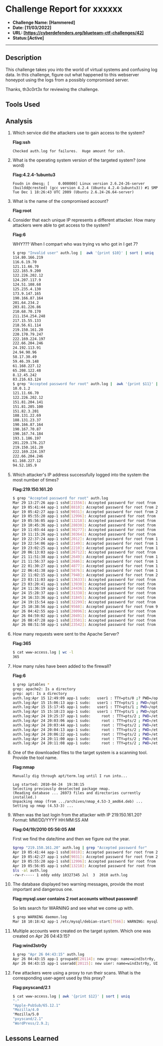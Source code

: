 # Challenge Report for xxxxxx

- **Challenge Name: [Hammered]**
- **Date: [11/03/2022]**
- **URL: [https://cyberdefenders.org/blueteam-ctf-challenges/42]**
- **Status:[Active]**

***

## Description

This challenge takes you into the world of virtual systems and confusing log data. In this challenge, figure out what happened to this webserver honeypot using the logs from a possibly compromised server.

Thanks, th3c0rt3x for reviewing the challenge.

## Tools Used

## Analysis

1. Which service did the attackers use to gain access to the system?

    **Flag:ssh**

    ```text
    Checked auth.log for failures.  Huge amount for ssh.
    ```

2. What is the operating system version of the targeted system? (one word)

    **Flag:4.2.4-1ubuntu3**

    ```text
    Foudn in dmesg; [    0.000000] Linux version 2.6.24-26-server (buildd@crested) (gcc version 4.2.4 (Ubuntu 4.2.4-1ubuntu3)) #1 SMP Tue Dec 1 18:26:43 UTC 2009 (Ubuntu 2.6.24-26.64-server)
    ```

3. What is the name of the compromised account?

    **Flag:root**

4. Consider that each unique IP represents a different attacker. How many attackers were able to get access to the system?

    **Flag:6**

    WHY???  When I compart who was trying vs who got in I get 7?

    ```bash
    $ grep "Invalid user" auth.log |  awk '{print $10}' | sort | uniq
    114.80.166.219
    116.6.19.70
    121.11.66.70
    122.165.9.200
    122.226.202.12
    124.207.117.9
    124.51.108.68
    125.235.4.130
    173.9.147.165
    190.166.87.164
    201.64.234.2
    203.81.226.86
    210.68.70.170
    211.154.254.248
    217.15.55.133
    218.56.61.114
    219.150.161.20
    220.170.79.247
    222.169.224.197
    222.66.204.246
    24.192.113.91
    24.94.90.96
    58.17.30.49
    59.46.39.148
    61.168.227.12
    65.208.122.48
    8.12.45.242
    83.216.63.124
    $ grep "Accepted password for root" auth.log |  awk '{print $11}' | sort | uniq
    10.0.1.2
    121.11.66.70
    122.226.202.12
    151.81.204.141
    151.81.205.100
    151.82.3.201
    188.131.22.69
    188.131.23.37
    190.166.87.164
    190.167.70.87
    190.167.74.184
    193.1.186.197
    201.229.176.217
    219.150.161.20
    222.169.224.197
    222.66.204.246
    61.168.227.12
    94.52.185.9
    ```

5. Which attacker's IP address successfully logged into the system the most number of times?

    **Flag:219.150.161.20**

    ```bash
    $ grep "Accepted password for root" auth.log 
    Mar 29 13:27:26 app-1 sshd[21556]: Accepted password for root from 10.0.1.2 port 51784 ssh2
    Apr 19 05:41:44 app-1 sshd[8810]: Accepted password for root from 219.150.161.20 port 51249 ssh2
    Apr 19 05:42:27 app-1 sshd[9031]: Accepted password for root from 219.150.161.20 port 40877 ssh2
    Apr 19 05:55:20 app-1 sshd[12996]: Accepted password for root from 219.150.161.20 port 55545 ssh2
    Apr 19 05:56:05 app-1 sshd[13218]: Accepted password for root from 219.150.161.20 port 36585 ssh2
    Apr 19 10:45:36 app-1 sshd[28030]: Accepted password for root from 222.66.204.246 port 48208 ssh2
    Apr 19 11:03:44 app-1 sshd[30277]: Accepted password for root from 201.229.176.217 port 54465 ssh2
    Apr 19 11:15:26 app-1 sshd[30364]: Accepted password for root from 190.167.70.87 port 49497 ssh2
    Apr 19 22:37:24 app-1 sshd[2012]: Accepted password for root from 190.166.87.164 port 50753 ssh2
    Apr 19 22:54:06 app-1 sshd[2149]: Accepted password for root from 190.166.87.164 port 51101 ssh2
    Apr 19 23:02:25 app-1 sshd[2210]: Accepted password for root from 190.166.87.164 port 51303 ssh2
    Apr 20 06:13:03 app-1 sshd[26712]: Accepted password for root from 121.11.66.70 port 33828 ssh2
    Apr 21 11:51:38 app-1 sshd[2649]: Accepted password for root from 193.1.186.197 port 38318 ssh2
    Apr 21 11:56:37 app-1 sshd[2686]: Accepted password for root from 151.81.205.100 port 54272 ssh2
    Apr 22 01:30:27 app-1 sshd[4877]: Accepted password for root from 151.82.3.201 port 49249 ssh2
    Apr 22 06:41:38 app-1 sshd[5876]: Accepted password for root from 151.81.204.141 port 59064 ssh2
    Apr 22 11:02:15 app-1 sshd[7940]: Accepted password for root from 222.169.224.197 port 45356 ssh2
    Apr 23 03:11:03 app-1 sshd[13633]: Accepted password for root from 122.226.202.12 port 40892 ssh2
    Apr 23 03:20:41 app-1 sshd[13930]: Accepted password for root from 122.226.202.12 port 40209 ssh2
    Apr 24 11:36:19 app-1 sshd[24436]: Accepted password for root from 121.11.66.70 port 58832 ssh2
    Apr 24 15:28:37 app-1 sshd[31338]: Accepted password for root from 61.168.227.12 port 43770 ssh2
    Apr 24 16:33:36 app-1 sshd[31845]: Accepted password for root from 188.131.22.69 port 1844 ssh2
    Apr 24 19:15:54 app-1 sshd[32299]: Accepted password for root from 190.167.74.184 port 60992 ssh2
    Apr 25 10:38:56 app-1 sshd[9560]: Accepted password for root from 94.52.185.9 port 59821 ssh2
    Apr 26 04:42:55 app-1 sshd[20096]: Accepted password for root from 188.131.23.37 port 3527 ssh2
    Apr 26 04:59:02 app-1 sshd[20491]: Accepted password for root from 188.131.23.37 port 3561 ssh2
    Apr 26 08:47:28 app-1 sshd[23501]: Accepted password for root from 188.131.23.37 port 4271 ssh2
    Apr 26 08:51:50 app-1 sshd[23542]: Accepted password for root from 188.131.23.37 port 4280 ssh2
    ```

6. How many requests were sent to the Apache Server?

    **Flag:365**

    ```bash
    $ cat www-access.log | wc -l
    365
    ```

7. How many rules have been added to the firewall?

    **Flag:6**

    ```bash
    $ grep iptables *
    grep: apache2: Is a directory
    grep: apt: Is a directory
    auth.log:Apr 15 12:49:09 app-1 sudo:   user1 : TTY=pts/0 ;? PWD=/opt/software/web/app ; USER=root ; COMMAND=/usr/bin/tee ../templates/proxy/iptables.conf
    auth.log:Apr 15 15:06:13 app-1 sudo:   user1 : TTY=pts/1 ; PWD=/opt/software/web/app ; USER=root ; COMMAND=/usr/bin/tee ../templates/proxy/iptables.conf
    auth.log:Apr 15 15:17:45 app-1 sudo:   user1 : TTY=pts/1 ; PWD=/opt/software/web/app ; USER=root ; COMMAND=/usr/bin/tee ../templates/proxy/iptables.conf
    auth.log:Apr 15 15:18:23 app-1 sudo:   user1 : TTY=pts/1 ; PWD=/opt/software/web/app ; USER=root ; COMMAND=/usr/bin/tee ../templates/proxy/iptables.conf
    auth.log:Apr 24 19:25:37 app-1 sudo:     root : TTY=pts/2 ; PWD=/etc ; USER=root ; COMMAND=/sbin/iptables -L
    auth.log:Apr 24 20:03:06 app-1 sudo:     root : TTY=pts/2 ; PWD=/etc ; USER=root ; COMMAND=/sbin/iptables -A INPUT -p ssh -dport 2424 -j ACCEPT
    auth.log:Apr 24 20:03:44 app-1 sudo:     root : TTY=pts/2 ; PWD=/etc ; USER=root ; COMMAND=/sbin/iptables -A INPUT -p tcp -dport 53 -j ACCEPT
    auth.log:Apr 24 20:04:13 app-1 sudo:     root : TTY=pts/2 ; PWD=/etc ; USER=root ; COMMAND=/sbin/iptables -A INPUT -p udp -dport 53 -j ACCEPT
    auth.log:Apr 24 20:06:22 app-1 sudo:     root : TTY=pts/2 ; PWD=/etc ; USER=root ; COMMAND=/sbin/iptables -A INPUT -p tcp --dport ssh -j ACCEPT
    auth.log:Apr 24 20:11:00 app-1 sudo:     root : TTY=pts/2 ; PWD=/etc ; USER=root ; COMMAND=/sbin/iptables -A INPUT -p tcp --dport 53 -j ACCEPT
    auth.log:Apr 24 20:11:08 app-1 sudo:     root : TTY=pts/2 ; PWD=/etc ; USER=root ; COMMAND=/sbin/iptables -A INPUT -p tcp --dport 113 -j ACCEPT
    ```

8. One of the downloaded files to the target system is a scanning tool. Provide the tool name.

    **Flag:nmap**

    ```text
    Manually dig through apt/term.log until I run into...

    Log started: 2010-04-24  19:38:15
    Selecting previously deselected package nmap.
    (Reading database ... 26973 files and directories currently installed.)
    Unpacking nmap (from .../archives/nmap_4.53-3_amd64.deb) ...
    Setting up nmap (4.53-3) ...
    ```

9. When was the last login from the attacker with IP 219.150.161.20? Format: MM/DD/YYYY HH:MM:SS AM

    **Flag:04/19/2010 05:56:05 AM**

    First we find the date/time and then we figure out the year.

    ```bash
    $grep "219.150.161.20" auth.log | grep "Accepted password for"
    Apr 19 05:41:44 app-1 sshd[8810]: Accepted password for root from 219.150.161.20 port 51249 ssh2
    Apr 19 05:42:27 app-1 sshd[9031]: Accepted password for root from 219.150.161.20 port 40877 ssh2
    Apr 19 05:55:20 app-1 sshd[12996]: Accepted password for root from 219.150.161.20 port 55545 ssh2
    Apr 19 05:56:05 app-1 sshd[13218]: Accepted password for root from 219.150.161.20 port 36585 ssh2
    $ls -al auth.log
    -rw-r----- 1 eddy eddy 10327345 Jul  3  2010 auth.log
    ```

10. The database displayed two warning messages, provide the most important and dangerous one.

    **Flag:mysql.user contains 2 root accounts without password!**

    So lets search for WARNING and see what we come up with.

    ```bash
    $ grep WARNING daemon.log
    Mar 18 10:18:42 app-1 /etc/mysql/debian-start[7566]: WARNING: mysql.user contains 2 root accounts without password!
    ```

11. Multiple accounts were created on the target system. Which one was created on Apr 26 04:43:15?

    **Flag:wind3str0y**

    ```bash
    $ grep "Apr 26 04:43:15" auth.log
    Apr 26 04:43:15 app-1 groupadd[20114]: new group: name=wind3str0y, GID=1005
    Apr 26 04:43:15 app-1 useradd[20115]: new user: name=wind3str0y, UID=1004, GID=1005, home=/home/wind3str0y, shell=/bin/bash
    ```

12. Few attackers were using a proxy to run their scans. What is the corresponding user-agent used by this proxy?

    **Flag:pxyscand/2.1**

    ```bash
    $ cat www-access.log | awk '{print $12}' | sort | uniq
    "-"
    "Apple-PubSub/65.12.1"
    "Mozilla/4.0
    "Mozilla/5.0
    "pxyscand/2.1"
    "WordPress/2.9.2;
    ```

## Lessons Learned
